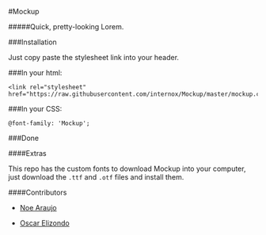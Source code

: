 #Mockup

#####Quick, pretty-looking Lorem.

###Installation

Just copy paste the stylesheet link into your header.

###In your html:

```
<link rel="stylesheet" href="https://raw.githubusercontent.com/internox/Mockup/master/mockup.css">

```

###In your CSS:

```
@font-family: 'Mockup';
```

###Done

####Extras

This repo has the custom fonts to download Mockup into your computer, just download the 
```.ttf``` and ```.otf``` files and install them.

####Contributors

* [Noe Araujo]('https://dribbble.com/nox')

* [Oscar Elizondo]('https://github.com/oelizondo')